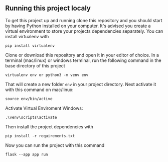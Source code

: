 ## Running this project localy

To get this project up and running clone this repository and you should start by having Python installed on your computer. It's advised you create a virtual environment to store your projects dependencies separately. You can install virtualenv with

```
pip install virtualenv
```

Clone or download this repository and open it in your editor of choice. In a terminal (mac/linux) or windows terminal, run the following command in the base directory of this project

```
virtualenv env or python3 -m venv env
```

That will create a new folder `env` in your project directory. Next activate it with this command on mac/linux:

```
source env/bin/active
```
Activate Virtual Enviroment Windows:

```
.\venv\scripts\activate
```

Then install the project dependencies with

```
pip install -r requirements.txt

```
Now you can run the project with this command

```
flask --app app run
```


